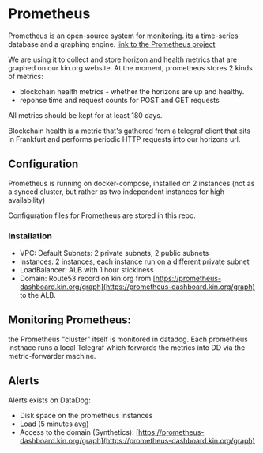 
# Prometheus

Prometheus is an open-source system for monitoring. its a time-series database and a graphing engine.
[link to the Prometheus project](https://prometheus.io)

We are using it to collect and store horizon and health metrics that are graphed on our kin.org website.
At the moment, prometheus stores 2 kinds of metrics:
 - blockchain health metrics - whether the horizons are up and healthy.
 - reponse time and request counts for POST and GET requests
 
 All metrics should be kept for at least 180 days.
 
Blockchain health is a metric that's gathered from a telegraf client that sits in Frankfurt and performs periodic HTTP requests into our horizons url.

## Configuration
Prometheus is running on docker-compose, installed on 2 instances (not as a synced cluster, but rather as two independent instances for high availability)

Configuration files for Prometheus are stored in this repo.

### Installation

 - VPC: Default Subnets: 2 private subnets, 2 public subnets 
 - Instances: 2 instances, each instance run on a different private subnet 
 - LoadBalancer: ALB with 1 hour stickiness 
 - Domain: Route53 record on kin.org from  [https://prometheus-dashboard.kin.org/graph](https://prometheus-dashboard.kin.org/graph) to the ALB.

## Monitoring Prometheus:
the Prometheus "cluster" itself is monitored in datadog. Each prometheus instnace runs a local Telegraf which forwards the metrics into DD via the metric-forwarder machine.

## Alerts
Alerts exists on DataDog:

 - Disk space on the prometheus instances
 - Load (5 minutes avg)
 - Access to the domain (Synthetics): [https://prometheus-dashboard.kin.org/graph](https://prometheus-dashboard.kin.org/graph)
